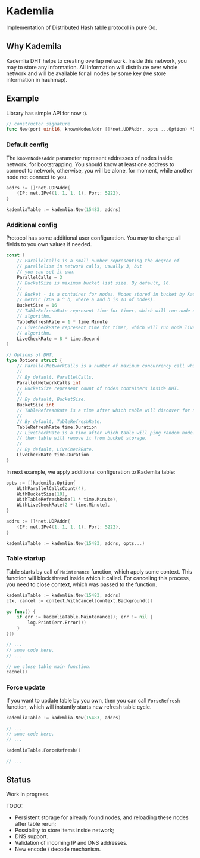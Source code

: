 # Kademlia

Implementation of Distributed Hash table protocol in pure Go.

## Why Kademila

Kademlia DHT helps to creating overlap network. Inside this network, you may to store 
any information. All information will distribute over whole network and will be available
for all nodes by some key (we store information in hashmap).

## Example

Library has simple API for now :). 

```go
// constructor signature 
func New(port uint16, knownNodesAddr []*net.UDPAddr, opts ...Option) *DHT
```

### Default config

The `knownNodesAddr` parameter represent addresses of nodes inside network, for bootstrapping.
You should know at least one address to connect to network, otherwise, you
will be alone, for moment, while another node not connect to you.

```go
addrs := []*net.UDPAddr{
	{IP: net.IPv4(1, 1, 1, 1), Port: 5222},
}

kademliaTable := kademlia.New(15483, addrs)
```

### Additional config

Protocol has some additional user configuration. You may to change all fields to you own values if needed.

```go
const (
    // ParallelCalls is a small number representing the degree of
    // parallelism in network calls, usually 3, but
    // you can set it own.
    ParallelCalls = 3
    // BucketSize is maximum bucket list size. By default, 16.
    //
    // Bucket - is a container for nodes. Nodes stored in bucket by Kademlia
    // metric (XOR a ^ b, where a and b is ID of nodes).
    BucketSize = 16
    // TableRefreshRate represent time for timer, which will run node discovery
    // algorithm.
    TableRefreshRate = 1 * time.Minute
    // LiveCheckRate represent time for timer, which will run node live checking
    // algorithm.
    LiveCheckRate = 8 * time.Second
)

// Options of DHT.
type Options struct {
	// ParallelNetworkCalls is a number of maximum concurrency call while lookup nodes process.
	//
	// By default, ParallelCalls.
	ParallelNetworkCalls int
	// BucketSize represent count of nodes containers inside DHT.
	//
	// By default, BucketSize.
	BucketSize int
	// TableRefreshRate is a time after which table will discover for new nodes.
	//
	// By default, TableRefreshRate.
	TableRefreshRate time.Duration
	// LiveCheckRate is a time after which table will ping random node. If node is unreachable
	// then table will remove it from bucket storage.
	//
	// By default, LiveCheckRate.
	LiveCheckRate time.Duration
}
```

In next example, we apply additional configuration to Kademlia table:

```go
opts := []kademila.Option{
	WithParallelCallsCount(4), 
	WithBucketSize(10),
	WithTableRefreshRate(1 * time.Minute),
	WithLiveCheckRate(2 * time.Minute),
}

addrs := []*net.UDPAddr{
	{IP: net.IPv4(1, 1, 1, 1), Port: 5222},
}

kademliaTable := kademlia.New(15483, addrs, opts...)
```

### Table startup

Table starts by call of `Maintenance` function, which apply some context. This function will
block thread inside which it called. For canceling this process, you need to close context, which
was passed to the function.

```go
kademliaTable := kademlia.New(15483, addrs)
ctx, cancel := context.WithCancel(context.Background())

go func() {
	if err := kademliaTable.Maintenance(); err != nil {
	    log.Print(err.Error())	
    }   
}()

// ...
// some code here.
// ...

// we close table main function.
cacnel()
```

### Force update

If you want to update table by you own, then you can call `ForseRefresh` function, which will
instantly starts new refresh table cycle.

```go
kademliaTable := kademlia.New(15483, addrs)

// ...
// some code here.
// ...

kademliaTable.ForceRefresh() 

// ...
```

## Status

Work in progress.

TODO:

- Persistent storage for already found nodes, and reloading these nodes after table rerun;
- Possibility to store items inside network;
- DNS support.
- Validation of incoming IP and DNS addresses.
- New encode / decode mechanism.